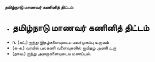 **தமிழ்நாடு மாணவர் கணினித் திட்டம்**
- # தமிழ்நாடு மாணவர் கணினித் திட்டம்
- n. (கட்.) ஐந்து இதழ்களையுடைய மலர்முகப்பு உருவம்
- (க-க.) வாயில் பலகணி வளைவுகளில் ஐயிதழ் அணி உரு
- (தாவ.) ஐந்து அலகுகளையுடைய மணப்புல்.

